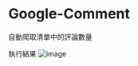 # Google-Comment
自動爬取清單中的評論數量

執行結果
![image](https://user-images.githubusercontent.com/63899766/228793832-3c7b76cb-7e55-4772-9569-bfd394c6faa5.png)
